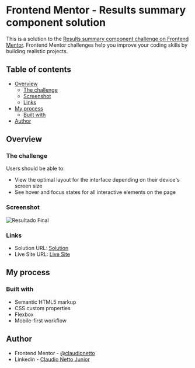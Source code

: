 # Frontend Mentor - Results summary component solution

This is a solution to the [Results summary component challenge on Frontend Mentor](https://www.frontendmentor.io/challenges/results-summary-component-CE_K6s0maV). Frontend Mentor challenges help you improve your coding skills by building realistic projects. 

## Table of contents

- [Overview](#overview)
  - [The challenge](#the-challenge)
  - [Screenshot](#screenshot)
  - [Links](#links)
- [My process](#my-process)
  - [Built with](#built-with)
- [Author](#author)

## Overview

### The challenge

Users should be able to:

- View the optimal layout for the interface depending on their device's screen size
- See hover and focus states for all interactive elements on the page

### Screenshot

![Resultado Final](.assets/images/screenshot.png)

### Links

- Solution URL: [Solution](https://www.frontendmentor.io/solutions/responsive-flexbox-scss-results-summary-component-8GJiaETOMu)
- Live Site URL: [Live Site](https://claudionetto.github.io/frontend-mentor-results-summary-component/)

## My process

### Built with

- Semantic HTML5 markup
- CSS custom properties
- Flexbox
- Mobile-first workflow

## Author

- Frontend Mentor - [@claudionetto](https://www.frontendmentor.io/profile/claudionetto)
- Linkedin - [Claudio Netto Junior](https://www.linkedin.com/in/cl%C3%A1udio-netto-junior-12b359209/)



